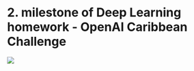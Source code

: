 # 2. milestone of Deep Learning homework - OpenAI Caribbean Challenge

<image src='images/first_submission.png'>